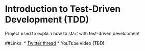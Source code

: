 # Introduction to Test-Driven Development (TDD)

Project used to explain how to start with test-driven development

##Links: 
    * [Twitter thread](https://bit.ly/3gPAXih)
    * YouTube video (TBD)